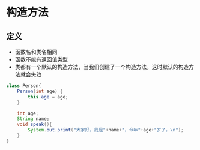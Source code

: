 # 构造方法

## 定义

- 函数名和类名相同
- 函数不能有返回值类型
- 类都有一个默认的构造方法，当我们创建了一个构造方法，这时默认的构造方法就会失效

```Java
class Person{
    Person(int age) {
        this.age = age;
    }

    int age;
    String name;
    void speak(){
        System.out.print("大家好，我是"+name+"，今年"+age+"岁了。\n");
    }
}
```